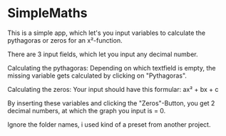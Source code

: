 # SimpleMaths

This is a simple app, which let's you input variables to calculate the pythagoras or zeros for an x²-function.

There are 3 input fields, which let you input any decimal number.

Calculating the pythagoras:
Depending on which textfield is empty, the missing variable gets calculated by clicking on "Pythagoras".

Calculating the zeros:
Your input should have this formular: ax² + bx + c

By inserting these variables and clicking the "Zeros"-Button, you get 2 decimal numbers, at which the graph you input is = 0.

Ignore the folder names, i used kind of a preset from another project.

